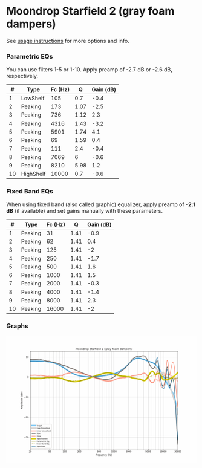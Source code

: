 # Moondrop Starfield 2 (gray foam dampers)
See [usage instructions](https://github.com/jaakkopasanen/AutoEq#usage) for more options and info.

### Parametric EQs
You can use filters 1-5 or 1-10. Apply preamp of -2.7 dB or -2.6 dB, respectively.

|   # | Type      |   Fc (Hz) |    Q |   Gain (dB) |
|-----|-----------|-----------|------|-------------|
|   1 | LowShelf  |       105 | 0.7  |        -0.4 |
|   2 | Peaking   |       173 | 1.07 |        -2.5 |
|   3 | Peaking   |       736 | 1.12 |         2.3 |
|   4 | Peaking   |      4316 | 1.43 |        -3.2 |
|   5 | Peaking   |      5901 | 1.74 |         4.1 |
|   6 | Peaking   |        69 | 1.59 |         0.4 |
|   7 | Peaking   |       111 | 2.4  |        -0.4 |
|   8 | Peaking   |      7069 | 6    |        -0.6 |
|   9 | Peaking   |      8210 | 5.98 |         1.2 |
|  10 | HighShelf |     10000 | 0.7  |        -0.6 |

### Fixed Band EQs
When using fixed band (also called graphic) equalizer, apply preamp of **-2.1 dB** (if available) and set gains manually with these parameters.

|   # | Type    |   Fc (Hz) |    Q |   Gain (dB) |
|-----|---------|-----------|------|-------------|
|   1 | Peaking |        31 | 1.41 |        -0.9 |
|   2 | Peaking |        62 | 1.41 |         0.4 |
|   3 | Peaking |       125 | 1.41 |        -2   |
|   4 | Peaking |       250 | 1.41 |        -1.7 |
|   5 | Peaking |       500 | 1.41 |         1.6 |
|   6 | Peaking |      1000 | 1.41 |         1.5 |
|   7 | Peaking |      2000 | 1.41 |        -0.3 |
|   8 | Peaking |      4000 | 1.41 |        -1.4 |
|   9 | Peaking |      8000 | 1.41 |         2.3 |
|  10 | Peaking |     16000 | 1.41 |        -2   |

### Graphs
![](./Moondrop%20Starfield%202%20(gray%20foam%20dampers).png)
